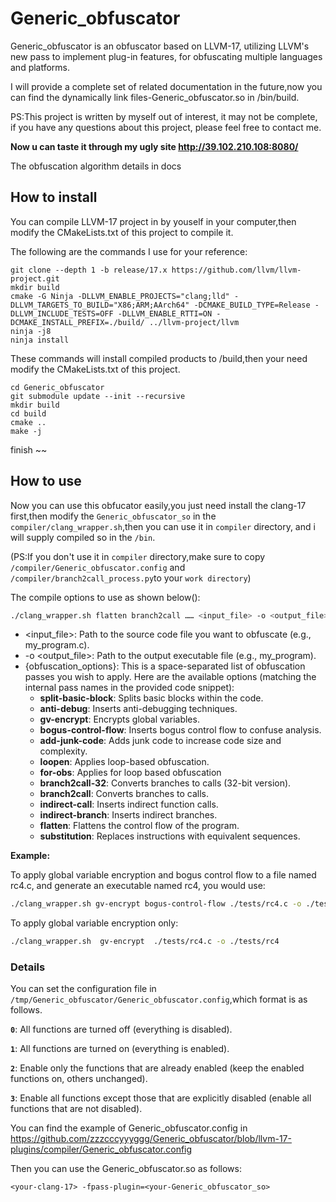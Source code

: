 # Generic_obfuscator

Generic_obfuscator is an obfuscator based on LLVM-17, utilizing LLVM's new pass to implement plug-in features, for obfuscating multiple languages and platforms.

I will provide a complete set of related documentation in the future,now you can find the dynamically link files-Generic_obfuscator.so in /bin/build.

PS:This project is written by myself out of interest, it may not be complete, if you have any questions about this project, please feel free to contact me.

**Now u can taste it through my ugly site http://39.102.210.108:8080/**

The obfuscation algorithm details in docs

## How to install

You can compile LLVM-17 project in by youself in your computer,then modify the CMakeLists.txt of this project to compile it.

The following are the commands I use for your reference:

```
git clone --depth 1 -b release/17.x https://github.com/llvm/llvm-project.git
mkdir build
cmake -G Ninja -DLLVM_ENABLE_PROJECTS="clang;lld" -DLLVM_TARGETS_TO_BUILD="X86;ARM;AArch64" -DCMAKE_BUILD_TYPE=Release -DLLVM_INCLUDE_TESTS=OFF -DLLVM_ENABLE_RTTI=ON -DCMAKE_INSTALL_PREFIX=./build/ ../llvm-project/llvm
ninja -j8
ninja install
```

These commands will install compiled products to <your-llvmdir>/build,then your need modify the CMakeLists.txt of this project.

```
cd Generic_obfuscator
git submodule update --init --recursive
mkdir build
cd build
cmake ..
make -j
```

 finish ~~

## How to use

Now you can use this obfucator easily,you just need install the clang-17 first,then modify the `Generic_obfuscator_so`  in the `compiler/clang_wrapper.sh`,then  you can use it in `compiler`  directory, and i will supply compiled so in the `/bin`.

(PS:If you don't use it in `compiler`  directory,make sure to copy `/compiler/Generic_obfuscator.config`  and `/compiler/branch2call_process.py`to your `work directory`)

The compile options to use as shown below():

```sh
./clang_wrapper.sh flatten branch2call …… <input_file> -o <output_file>
```

- <input_file>: Path to the source code file you want to obfuscate (e.g., my_program.c).
- -o <output_file>: Path to the output executable file (e.g., my_program).
- {obfuscation_options}: This is a space-separated list of obfuscation passes you wish to apply. Here are the available options (matching the internal pass names in the provided code snippet):
  - **split-basic-block**: Splits basic blocks within the code.
  - **anti-debug**: Inserts anti-debugging techniques.
  - **gv-encrypt**: Encrypts global variables.
  - **bogus-control-flow**: Inserts bogus control flow to confuse analysis.
  - **add-junk-code**: Adds junk code to increase code size and complexity.
  - **loopen**: Applies loop-based obfuscation.
  - **for-obs**: Applies for loop based obfuscation
  - **branch2call-32**: Converts branches to calls (32-bit version).
  - **branch2call**: Converts branches to calls.
  - **indirect-call**: Inserts indirect function calls.
  - **indirect-branch**: Inserts indirect branches.
  - **flatten**: Flattens the control flow of the program.
  - **substitution**: Replaces instructions with equivalent sequences.

**Example:**

To apply global variable encryption and bogus control flow to a file named rc4.c, and generate an executable named rc4, you would use:

```sh
./clang_wrapper.sh gv-encrypt bogus-control-flow ./tests/rc4.c -o ./tests/rc4
```

To apply global variable encryption only:

```sh
./clang_wrapper.sh  gv-encrypt  ./tests/rc4.c -o ./tests/rc4
```

### Details

You can set the configuration file in `/tmp/Generic_obfuscator/Generic_obfuscator.config`,which format is as follows.

**`0`**: All functions are turned off (everything is disabled).

**`1`**: All functions are turned on (everything is enabled).

**`2`**: Enable only the functions that are already enabled (keep the enabled functions on, others unchanged).

**`3`**: Enable all functions except those that are explicitly disabled (enable all functions that are not disabled).

You can find the example of Generic_obfuscator.config in https://github.com/zzzcccyyyggg/Generic_obfuscator/blob/llvm-17-plugins/compiler/Generic_obfuscator.config

Then you can use the Generic_obfuscator.so as follows:

```shell
<your-clang-17> -fpass-plugin=<your-Generic_obfuscator_so>
```